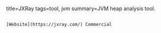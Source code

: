 title=JXRay
tags=tool, jvm
summary=JVM heap analysis tool.
~~~~~~

[Website](https://jxray.com/) Commercial

